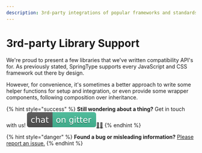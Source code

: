 ```yaml
---
description: 3rd-party integrations of popular frameworks and standards
---
```


# 3rd-party Library Support

We're proud to present a few libraries that we've written compatibility API's for. As previously stated, SpringType supports every JavaScript and CSS framework out there by design. 

However, for convenience, it's sometimes a better approach to write some helper functions for setup and integration, or even provide some wrapper components, following composition over inheritance. 

{% hint style="success" %}
**Still wondering about a thing?** Get in touch with us! [![](../.gitbook/assets/gitter.svg)](https://gitter.im/springtype-official/springtype?utm_source=badge&utm_medium=badge&utm_campaign=pr-badge)[💬](https://emojipedia.org/speech-balloon/)[🤓](https://emojipedia.org/nerd-face/)
{% endhint %}

{% hint style="danger" %}
**Found a bug or misleading information?** [Please report an issue.](https://github.com/springtype-org/springtype/issues)
{% endhint %}

